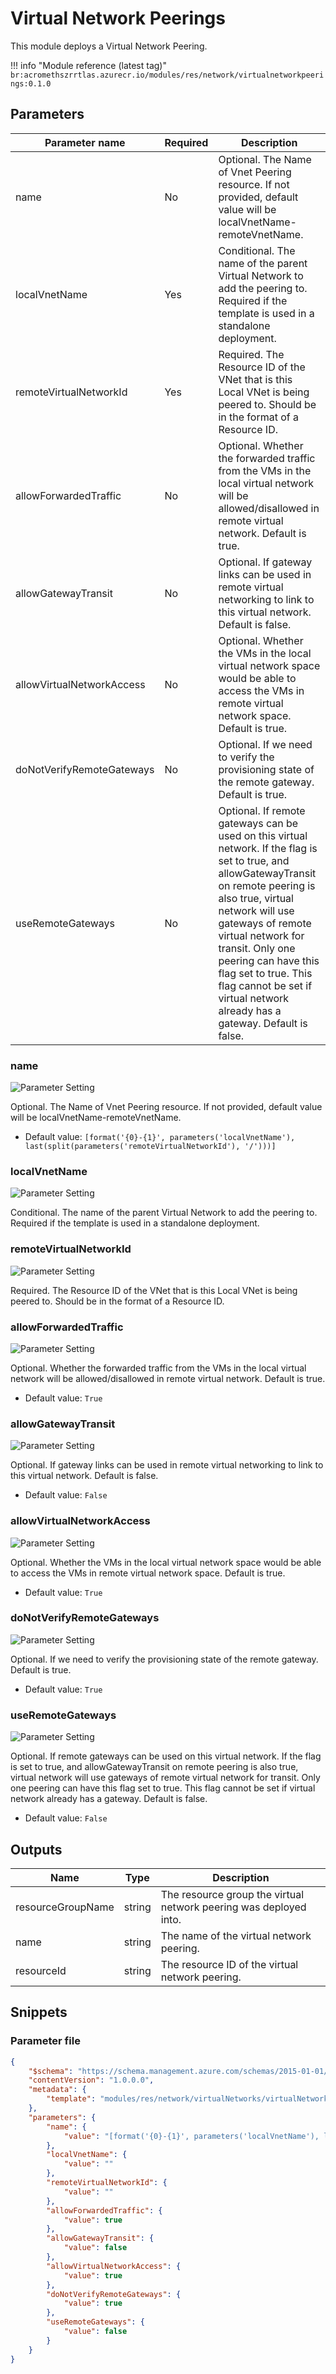 # Virtual Network Peerings

This module deploys a Virtual Network Peering.

!!! info "Module reference (latest tag)"
    ```
    br:acromethszrrtlas.azurecr.io/modules/res/network/virtualnetworkpeerings:0.1.0
    ```

## Parameters

Parameter name | Required | Description
-------------- | -------- | -----------
name           | No       | Optional. The Name of Vnet Peering resource. If not provided, default value will be localVnetName-remoteVnetName.
localVnetName  | Yes      | Conditional. The name of the parent Virtual Network to add the peering to. Required if the template is used in a standalone deployment.
remoteVirtualNetworkId | Yes      | Required. The Resource ID of the VNet that is this Local VNet is being peered to. Should be in the format of a Resource ID.
allowForwardedTraffic | No       | Optional. Whether the forwarded traffic from the VMs in the local virtual network will be allowed/disallowed in remote virtual network. Default is true.
allowGatewayTransit | No       | Optional. If gateway links can be used in remote virtual networking to link to this virtual network. Default is false.
allowVirtualNetworkAccess | No       | Optional. Whether the VMs in the local virtual network space would be able to access the VMs in remote virtual network space. Default is true.
doNotVerifyRemoteGateways | No       | Optional. If we need to verify the provisioning state of the remote gateway. Default is true.
useRemoteGateways | No       | Optional. If remote gateways can be used on this virtual network. If the flag is set to true, and allowGatewayTransit on remote peering is also true, virtual network will use gateways of remote virtual network for transit. Only one peering can have this flag set to true. This flag cannot be set if virtual network already has a gateway. Default is false.

### name

![Parameter Setting](https://img.shields.io/badge/parameter-optional-green?style=flat-square)

Optional. The Name of Vnet Peering resource. If not provided, default value will be localVnetName-remoteVnetName.

- Default value: `[format('{0}-{1}', parameters('localVnetName'), last(split(parameters('remoteVirtualNetworkId'), '/')))]`

### localVnetName

![Parameter Setting](https://img.shields.io/badge/parameter-required-orange?style=flat-square)

Conditional. The name of the parent Virtual Network to add the peering to. Required if the template is used in a standalone deployment.

### remoteVirtualNetworkId

![Parameter Setting](https://img.shields.io/badge/parameter-required-orange?style=flat-square)

Required. The Resource ID of the VNet that is this Local VNet is being peered to. Should be in the format of a Resource ID.

### allowForwardedTraffic

![Parameter Setting](https://img.shields.io/badge/parameter-optional-green?style=flat-square)

Optional. Whether the forwarded traffic from the VMs in the local virtual network will be allowed/disallowed in remote virtual network. Default is true.

- Default value: `True`

### allowGatewayTransit

![Parameter Setting](https://img.shields.io/badge/parameter-optional-green?style=flat-square)

Optional. If gateway links can be used in remote virtual networking to link to this virtual network. Default is false.

- Default value: `False`

### allowVirtualNetworkAccess

![Parameter Setting](https://img.shields.io/badge/parameter-optional-green?style=flat-square)

Optional. Whether the VMs in the local virtual network space would be able to access the VMs in remote virtual network space. Default is true.

- Default value: `True`

### doNotVerifyRemoteGateways

![Parameter Setting](https://img.shields.io/badge/parameter-optional-green?style=flat-square)

Optional. If we need to verify the provisioning state of the remote gateway. Default is true.

- Default value: `True`

### useRemoteGateways

![Parameter Setting](https://img.shields.io/badge/parameter-optional-green?style=flat-square)

Optional. If remote gateways can be used on this virtual network. If the flag is set to true, and allowGatewayTransit on remote peering is also true, virtual network will use gateways of remote virtual network for transit. Only one peering can have this flag set to true. This flag cannot be set if virtual network already has a gateway. Default is false.

- Default value: `False`

## Outputs

Name | Type | Description
---- | ---- | -----------
resourceGroupName | string | The resource group the virtual network peering was deployed into.
name | string | The name of the virtual network peering.
resourceId | string | The resource ID of the virtual network peering.

## Snippets

### Parameter file

```json
{
    "$schema": "https://schema.management.azure.com/schemas/2015-01-01/deploymentParameters.json#",
    "contentVersion": "1.0.0.0",
    "metadata": {
        "template": "modules/res/network/virtualNetworks/virtualNetworkPeerings/deploy.json"
    },
    "parameters": {
        "name": {
            "value": "[format('{0}-{1}', parameters('localVnetName'), last(split(parameters('remoteVirtualNetworkId'), '/')))]"
        },
        "localVnetName": {
            "value": ""
        },
        "remoteVirtualNetworkId": {
            "value": ""
        },
        "allowForwardedTraffic": {
            "value": true
        },
        "allowGatewayTransit": {
            "value": false
        },
        "allowVirtualNetworkAccess": {
            "value": true
        },
        "doNotVerifyRemoteGateways": {
            "value": true
        },
        "useRemoteGateways": {
            "value": false
        }
    }
}
```



